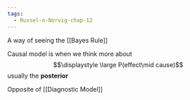 ```yaml
---
tags:
  - Russel-n-Norvig-chap-12
---
```


A way of seeing the [[Bayes Rule]]

Causal model is when we think more about 
$$\displaystyle \large P(effect\mid cause)$$
usually the **posterior**

Opposite of [[Diagnostic Model]]